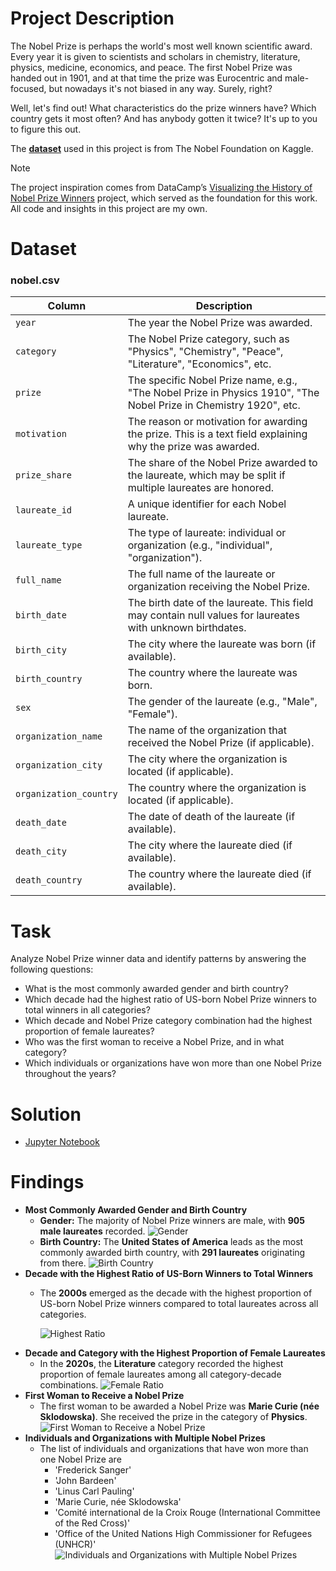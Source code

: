 # Project Description
The Nobel Prize is perhaps the world's most well known scientific award. Every year it is given to scientists and scholars in chemistry, literature, physics, medicine, economics, and peace. The first Nobel Prize was handed out in 1901, and at that time the prize was Eurocentric and male-focused, but nowadays it's not biased in any way. Surely, right?

Well, let's find out! What characteristics do the prize winners have? Which country gets it most often? And has anybody gotten it twice? It's up to you to figure this out.

The [**dataset**](https://www.kaggle.com/nobelfoundation/nobel-laureates) used in this project is from The Nobel Foundation on Kaggle.

> [!NOTE]  
> The project inspiration comes from DataCamp’s [Visualizing the History of Nobel Prize Winners](https://app.datacamp.com/learn/projects/441) project, which served as the foundation for this work.
> All code and insights in this project are my own.

# Dataset
### **nobel.csv**
| Column                  | Description                                                                                              |
|-------------------------|----------------------------------------------------------------------------------------------------------|
| `year`                  | The year the Nobel Prize was awarded.                                                                     |
| `category`              | The Nobel Prize category, such as "Physics", "Chemistry", "Peace", "Literature", "Economics", etc.       |
| `prize`                 | The specific Nobel Prize name, e.g., "The Nobel Prize in Physics 1910", "The Nobel Prize in Chemistry 1920", etc.                 |
| `motivation`            | The reason or motivation for awarding the prize. This is a text field explaining why the prize was awarded.|
| `prize_share`           | The share of the Nobel Prize awarded to the laureate, which may be split if multiple laureates are honored.|
| `laureate_id`           | A unique identifier for each Nobel laureate.                                                             |
| `laureate_type`         | The type of laureate: individual or organization (e.g., "individual", "organization").                    |
| `full_name`             | The full name of the laureate or organization receiving the Nobel Prize.                                  |
| `birth_date`            | The birth date of the laureate. This field may contain null values for laureates with unknown birthdates.  |
| `birth_city`            | The city where the laureate was born (if available).                                                     |
| `birth_country`         | The country where the laureate was born.                                                                  |
| `sex`                   | The gender of the laureate (e.g., "Male", "Female").                                                     |
| `organization_name`     | The name of the organization that received the Nobel Prize (if applicable).                              |
| `organization_city`     | The city where the organization is located (if applicable).                                              |
| `organization_country`  | The country where the organization is located (if applicable).                                           |
| `death_date`            | The date of death of the laureate (if available).                                                        |
| `death_city`            | The city where the laureate died (if available).                                                         |
| `death_country`         | The country where the laureate died (if available).                                                      |

# Task
Analyze Nobel Prize winner data and identify patterns by answering the following questions:
- What is the most commonly awarded gender and birth country?
- Which decade had the highest ratio of US-born Nobel Prize winners to total winners in all categories?
- Which decade and Nobel Prize category combination had the highest proportion of female laureates?
- Who was the first woman to receive a Nobel Prize, and in what category?
- Which individuals or organizations have won more than one Nobel Prize throughout the years?

# Solution
- [Jupyter Notebook](new-version/notebook.ipynb)

# Findings
- **Most Commonly Awarded Gender and Birth Country**
    - **Gender:** The majority of Nobel Prize winners are male, with **905 male laureates** recorded.
      ![Gender](new-version/charts/gender.png)
    - **Birth Country:** The **United States of America** leads as the most commonly awarded birth country, with **291 laureates** originating from there.
      ![Birth Country](new-version/charts/birth_country.png)
- **Decade with the Highest Ratio of US-Born Winners to Total Winners**
    - The **2000s** emerged as the decade with the highest proportion of US-born Nobel Prize winners compared to total laureates across all categories.

      ![Highest Ratio](new-version/charts/highest_ratio.png)
- **Decade and Category with the Highest Proportion of Female Laureates**
    - In the **2020s**, the **Literature** category recorded the highest proportion of female laureates among all category-decade combinations.
      ![Female Ratio](new-version/charts/female_ratio.png)
- **First Woman to Receive a Nobel Prize**
    - The first woman to be awarded a Nobel Prize was **Marie Curie (née Sklodowska)**. She received the prize in the category of **Physics**.
      ![First Woman to Receive a Nobel Prize](new-version/charts/first_female_laureates.png)
- **Individuals and Organizations with Multiple Nobel Prizes**
    - The list of individuals and organizations that have won more than one Nobel Prize are
        - 'Frederick Sanger'
        - 'John Bardeen'
        - 'Linus Carl Pauling'
        - 'Marie Curie, née Sklodowska'
        - 'Comité international de la Croix Rouge (International Committee of the Red Cross)'
        - 'Office of the United Nations High Commissioner for Refugees (UNHCR)'
      ![Individuals and Organizations with Multiple Nobel Prizes](new-version/charts/repeat_winners.png)
